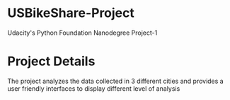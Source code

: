 # USBikeShare-Project
Udacity's Python Foundation Nanodegree Project-1

# Project Details
The project analyzes the data collected in 3 different cities and provides a user friendly interfaces to display different level of analysis
